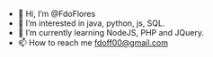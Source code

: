 - 👋 Hi, I’m @FdoFlores
- 👀 I’m interested in java, python, js, SQL.
- 🌱 I’m currently learning NodeJS, PHP and JQuery.
- 📫 How to reach me fdoff00@gmail.com

<!---
FdoFlores/FdoFlores is a ✨ special ✨ repository because its `README.md` (this file) appears on your GitHub profile.
You can click the Preview link to take a look at your changes.
--->

